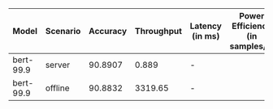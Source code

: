 | Model     | Scenario   |   Accuracy |   Throughput | Latency (in ms)   | Power Efficiency (in samples/J)   | TEST01   | TEST05   |
|-----------|------------|------------|--------------|-------------------|-----------------------------------|----------|----------|
| bert-99.9 | server     |    90.8907 |        0.889 | -                 |                                   | passed   | passed   |
| bert-99.9 | offline    |    90.8832 |     3319.65  | -                 |                                   | passed   | passed   |